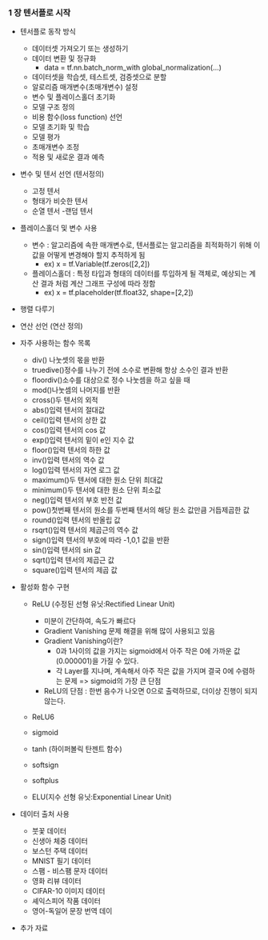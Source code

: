 ### 1 장 텐서플로 시작

- 텐서플로 동작 방식
  - 데이터셋 가져오기 또는 생성하기
  - 데이터 변환 및 정규화
    - data = tf.nn.batch_norm_with global_normalization(...)
  - 데이터셋을 학습셋, 테스트셋, 검증셋으로 분할
  - 알로리즘 매개변수(초매개변수) 설정
  - 변수 및 플레이스홀더 초기화
  - 모델 구조 정의
  - 비용 함수(loss function) 선언
  - 모델 초기화 및 학습
  - 모델 평가
  - 초매개변수 조정
  - 적용 및 새로운 결과 예측
- 변수 및 텐서 선언 (텐서정의)
  - 고정 텐서
  - 형태가 비슷한 텐서
  - 순열 텐서
  -랜덤 텐서
- 플레이스홀더 및 변수 사용
  - 변수 : 알고리즘에 속한 매개변수로, 텐서플로는 알고리즘을 최적화하기 위해 이 값을 어떻게 변경해야 할지 추적하게 됨
    - ex) x = tf.Variable(tf.zeros([2,2])
  - 플레이스홀더 : 특정 타입과 형태의 데이터를 투입하게 될 객체로, 예상되는 계산 결과 처럼 계산 그래프 구성에 따라 정함
    - ex) x = tf.placeholder(tf.float32, shape=[2,2])
- 행렬 다루기
- 연산 선언 (연산 정의)
- 자주 사용하는 함수 목록
  - div() 나눗셋의 몫을 반환 
  - truedive()정수를 나누기 전에 소수로 변환해 항상 소수인 결과 반환
  - floordiv()소수를 대상으로 정수 나눗셈을 하고 싶을 때
  - mod()나눗셈의 나머지를 반환
  - cross()두 텐서의 외적
  - abs()입력 텐서의 절대값
  - ceil()입력 텐서의 상한 값 
  - cos()입력 텐서의 cos 값 
  - exp()입력 텐서의 밑이 e인 지수 값 
  - floor()입력 텐서의 하한 값 
  - inv()입력 텐서의 역수 값 
  - log()입력 텐서의 자연 로그 값 
  - maximum()두 텐서에 대한 원소 단위 최대값 
  - minimum()두 텐서에 대한 원소 단위 최소값 
  - neg()입력 텐서의 부호 반전 값 
  - pow()첫번째 텐서의 원소를 두번째 텐서의 해당 원소 값만큼 거듭제곱한 값 
  - round()입력 텐서의 반올립 값 
  - rsqrt()입력 텐서의 제곱근의 역수 값 
  - sign()입력 텐서의 부호에 따라 -1,0,1 값을 반환
  - sin()입력 텐서의 sin 값 
  - sqrt()입력 텐서의 제곱근 값 
  - square()입력 텐서의 제곱 값 

- 활성화 함수 구현
  - ReLU (수정된 선형 유닛:Rectified Linear Unit) 
    - 미분이 간단하여, 속도가 빠르다
    - Gradient Vanishing 문제 해결을 위해 많이 사용되고 있음
    - Gradient Vanishing이란?
      - 0과 1사이의 값을 가지는 sigmoid에서 아주 작은 0에 가까운 값 (0.000001)을 가질 수 있다.
      - 각 Layer를 지나며, 계속해서 아주 작은 값을 가지며 결국 0에 수렴하는 문제 => sigmoid의 가장 큰 단점
    - ReLU의 단점 : 한번 음수가 나오면 0으로 출력하므로, 더이상 진행이 되지 않는다.  

  - ReLU6
  - sigmoid
  - tanh (하이퍼볼릭 탄젠트 함수)
  - softsign
  - softplus
  - ELU(지수 선형 유닛:Exponential Linear Unit) 
- 데이터 출처 사용
  - 붓꽃 데이터
  - 신생아 체중 데이터
  - 보스턴 주택 데이터
  - MNIST 필기 데이터
  - 스팸 - 비스팸 문자 데이터
  - 영화 리뷰 데이터
  - CIFAR-10 이미지 데이터
  - 셰익스피어 작품 데이터
  - 영어-독일어 문장 번역 데이
- 추가 자료
